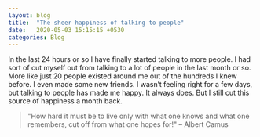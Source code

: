 ```yaml
---
layout: blog
title:  "The sheer happiness of talking to people"
date:   2020-05-03 15:15:15 +0530
categories: Blog
---
```

In the last 24 hours or so I have finally started talking to more people. I had sort of cut myself out from talking to a lot of people in the last month or so. More like just 20 people existed around me out of the hundreds I knew before. I even made some new friends. I wasn’t feeling right for a few days, but talking to people has made me happy. It always does. But I still cut this source of happiness a month back.

> "How hard it must be to live only with what one knows and what one remembers, cut off from what one hopes for!"
> – Albert Camus